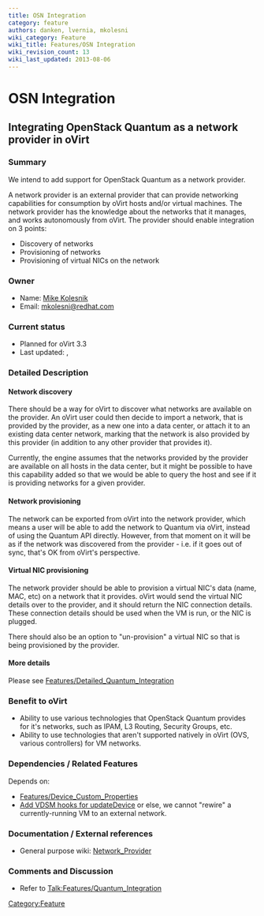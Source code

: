 ```yaml
---
title: OSN Integration
category: feature
authors: danken, lvernia, mkolesni
wiki_category: Feature
wiki_title: Features/OSN Integration
wiki_revision_count: 13
wiki_last_updated: 2013-08-06
---
```


# OSN Integration

## Integrating OpenStack Quantum as a network provider in oVirt

### Summary

We intend to add support for OpenStack Quantum as a network provider.

A network provider is an external provider that can provide networking capabilities for consumption by oVirt hosts and/or virtual machines. The network provider has the knowledge about the networks that it manages, and works autonomously from oVirt. The provider should enable integration on 3 points:

*   Discovery of networks
*   Provisioning of networks
*   Provisioning of virtual NICs on the network

### Owner

*   Name: [ Mike Kolesnik](User:Mkolesni)
*   Email: <mkolesni@redhat.com>

### Current status

*   Planned for oVirt 3.3
*   Last updated: ,

### Detailed Description

#### Network discovery

There should be a way for oVirt to discover what networks are available on the provider. An oVirt user could then decide to import a network, that is provided by the provider, as a new one into a data center, or attach it to an existing data center network, marking that the network is also provided by this provider (in addition to any other provider that provides it).

Currently, the engine assumes that the networks provided by the provider are available on all hosts in the data center, but it might be possible to have this capability added so that we would be able to query the host and see if it is providing networks for a given provider.

#### Network provisioning

The network can be exported from oVirt into the network provider, which means a user will be able to add the network to Quantum via oVirt, instead of using the Quantum API directly. However, from that moment on it will be as if the network was discovered from the provider - i.e. if it goes out of sync, that's OK from oVirt's perspective.

#### Virtual NIC provisioning

The network provider should be able to provision a virtual NIC's data (name, MAC, etc) on a network that it provides. oVirt would send the virtual NIC details over to the provider, and it should return the NIC connection details. These connection details should be used when the VM is run, or the NIC is plugged.

There should also be an option to "un-provision" a virtual NIC so that is being provisioned by the provider.

#### More details

Please see [Features/Detailed_Quantum_Integration](Features/Detailed_Quantum_Integration)

### Benefit to oVirt

*   Ability to use various technologies that OpenStack Quantum provides for it's networks, such as IPAM, L3 Routing, Security Groups, etc.
*   Ability to use technologies that aren't supported natively in oVirt (OVS, various controllers) for VM networks.

### Dependencies / Related Features

Depends on:

*   [Features/Device_Custom_Properties](Features/Device_Custom_Properties)
*   [Add VDSM hooks for updateDevice](https://bugzilla.redhat.com/893576) or else, we cannot "rewire" a currently-running VM to an external network.

### Documentation / External references

*   General purpose wiki: [Network_Provider](Network_Provider)

### Comments and Discussion

*   Refer to <Talk:Features/Quantum_Integration>

<Category:Feature>
